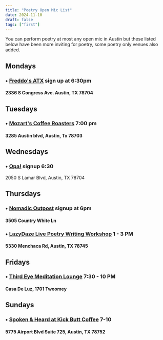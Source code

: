 ```yaml
---
title: "Poetry Open Mic List"
date: 2024-11-10
draft: false
tags: ["first"]
---
```


You can perform poetry at most any open mic in Austin but these listed below have been more inviting for poetry, some poetry only venues also added.

## Mondays

### • [Freddo's ATX](https://maps.app.goo.gl/MbWozeEiCFA96qbs7) sign up at 6:30pm 
#### 2336 S Congress Ave. Austin, TX 78704

## Tuesdays

### • [Mozart's Coffee Roasters](https://maps.app.goo.gl/AgeAympQ3RPYNeDj9) 7:00 pm 
#### 3285 Austin blvd, Austin, Tx 78703


## Wednesdays

### • [Opa!](https://maps.app.goo.gl/Hr8iSyr44XNe1r9U7) signup 6:30 
2050 S Lamar Blvd, Austin, TX 78704

## Thursdays

### • [Nomadic Outpost](https://maps.app.goo.gl/46G5v7yoVeLU7UDf7) signup at 6pm 
#### 3505 Country White Ln

### • [LazyDaze Live Poetry Writing Workshop](https://maps.app.goo.gl/ebWHp55RfT2sXpzi7) 1 - 3 PM 
#### 5330 Menchaca Rd, Austin, TX 78745

## Fridays

### • [Third Eye Meditation Lounge](https://maps.app.goo.gl/uC5SRiop8XN6k1dTA) 7:30 - 10 PM
#### Casa De Luz, 1701 Twoomey

## Sundays

### • [Spoken & Heard at Kick Butt Coffee](https://maps.app.goo.gl/EeW6qqRQJ7A4aC1K9) 7-10
#### 5775 Airport Blvd Suite 725, Austin, TX 78752
